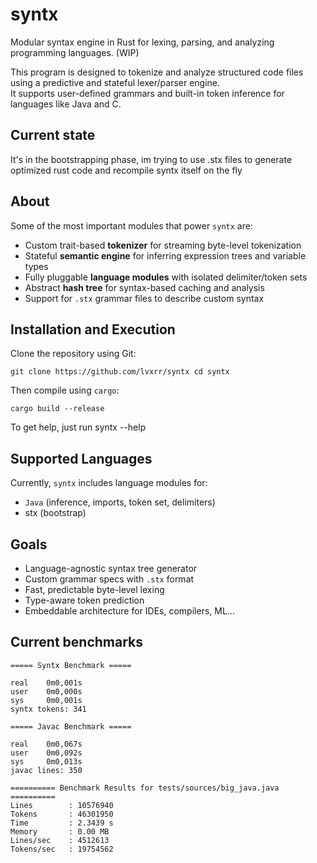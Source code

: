 # syntx
Modular syntax engine in Rust for lexing, parsing, and analyzing programming languages. (WIP)

This program is designed to tokenize and analyze structured code files using a predictive and stateful lexer/parser engine.  
It supports user-defined grammars and built-in token inference for languages like Java and C.

## Current state

It's in the bootstrapping phase, im trying to use .stx files to generate optimized rust code and recompile syntx itself on the fly

## About

Some of the most important modules that power `syntx` are:
+ Custom trait-based **tokenizer** for streaming byte-level tokenization
+ Stateful **semantic engine** for inferring expression trees and variable types
+ Fully pluggable **language modules** with isolated delimiter/token sets
+ Abstract **hash tree** for syntax-based caching and analysis
+ Support for `.stx` grammar files to describe custom syntax

## Installation and Execution

Clone the repository using Git:
```
git clone https://github.com/lvxrr/syntx cd syntx
```
Then compile using `cargo`:
```
cargo build --release
```
To get help, just run syntx --help

## Supported Languages

Currently, `syntx` includes language modules for:
+ `Java` (inference, imports, token set, delimiters)
+ stx (bootstrap)

## Goals

+  Language-agnostic syntax tree generator  
+  Custom grammar specs with `.stx` format  
+  Fast, predictable byte-level lexing  
+  Type-aware token prediction
+  Embeddable architecture for IDEs, compilers, ML...  

## Current benchmarks
```
===== Syntx Benchmark =====

real    0m0,001s
user    0m0,000s
sys     0m0,001s
syntx tokens: 341

===== Javac Benchmark =====

real    0m0,067s
user    0m0,092s
sys     0m0,013s
javac lines: 350
```
```
========== Benchmark Results for tests/sources/big_java.java ==========
Lines        : 10576940
Tokens       : 46301950
Time         : 2.3439 s
Memory       : 0.00 MB
Lines/sec    : 4512613
Tokens/sec   : 19754562
```
